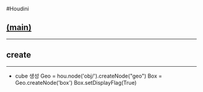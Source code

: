#Houdini
## [(main)](/readme.md) 
* * *
create
-------------
* * *
- cube 생성
Geo = hou.node('obj/').createNode("geo")
Box = Geo.createNode('box')
Box.setDisplayFlag(True)